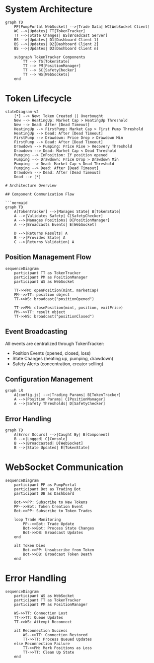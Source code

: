 # System Architecture

```mermaid
graph TD
    PP[PumpPortal WebSocket] -->|Trade Data| WC[WebSocket Client]
    WC -->|Updates| TT[TokenTracker]
    TT -->|State Changes| BS[Broadcast Server]
    BS -->|Updates| D1[Dashboard Client 1]
    BS -->|Updates| D2[Dashboard Client 2]
    BS -->|Updates| D3[Dashboard Client n]

    subgraph TokenTracker Components
        TT --> TS[TokenState]
        TT --> PM[PositionManager]
        TT --> SC[SafetyChecker]
        TT --> WS[WebSockets]
    end
```

# Token Lifecycle

````mermaid
stateDiagram-v2
    [*] --> New: Token Created || Overbought
    New --> HeatingUp: Market Cap > HeatingUp Threshold
    New --> Dead: After [Dead Timeout]
    HeatingUp --> FirstPump: Market Cap > First Pump Threshold
    HeatingUp --> Dead: After [Dead Timeout]
    FirstPump --> Drawdown: Price Drop > Drawdown Min
    FirstPump --> Dead: After [Dead Timeout]
    Drawdown --> Pumping: Price Rise > Recovery Threshold
    Drawdown --> Dead: Market Cap < Dead Threshold
    Pumping --> InPosition: If position opened
    Pumping --> Drawdown: Price Drop > Drawdown Min
    Pumping --> Dead: Market Cap < Dead Threshold
    Pumping --> Dead: After [Dead Timeout]
    Drawdown --> Dead: After [Dead Timeout]
    Dead --> [*]

# Architecture Overview

## Component Communication Flow

```mermaid
graph TD
    A[TokenTracker] -->|Manages State| B[TokenState]
    A -->|Validates Safety| C[SafetyChecker]
    A -->|Manages Positions| D[PositionManager]
    A -->|Broadcasts Events| E[WebSocket]

    D -->|Returns Results| A
    B -->|Provides State| A
    C -->|Returns Validation| A
````

## Position Management Flow

```mermaid
sequenceDiagram
    participant TT as TokenTracker
    participant PM as PositionManager
    participant WS as WebSocket

    TT->>PM: openPosition(mint, marketCap)
    PM-->>TT: position object
    TT->>WS: broadcast("positionOpened")

    TT->>PM: closePosition(mint, position, exitPrice)
    PM-->>TT: result object
    TT->>WS: broadcast("positionClosed")
```

## Event Broadcasting

All events are centralized through TokenTracker:

- Position Events (opened, closed, loss)
- State Changes (heating up, pumping, drawdown)
- Safety Alerts (concentration, creator selling)

## Configuration Management

```mermaid
graph LR
    A[config.js] -->|Trading Params| B[TokenTracker]
    A -->|Position Params| C[PositionManager]
    A -->|Safety Thresholds| D[SafetyChecker]
```

## Error Handling

```mermaid
graph TD
    A[Error Occurs] -->|Caught By| B[Component]
    B -->|Logged| C[Console]
    B -->|Broadcasted| D[WebSocket]
    B -->|State Updated| E[TokenState]
```

# WebSocket Communication

```mermaid
sequenceDiagram
    participant PP as PumpPortal
    participant Bot as Trading Bot
    participant DB as Dashboard

    Bot->>PP: Subscribe to New Tokens
    PP-->>Bot: Token Creation Event
    Bot->>PP: Subscribe to Token Trades

    loop Trade Monitoring
        PP-->>Bot: Trade Update
        Bot->>Bot: Process State Changes
        Bot->>DB: Broadcast Updates
    end

    alt Token Dies
        Bot->>PP: Unsubscribe from Token
        Bot->>DB: Broadcast Token Death
    end
```

# Error Handling

```mermaid
sequenceDiagram
    participant WS as WebSocket
    participant TT as TokenTracker
    participant PM as PositionManager

    WS->>TT: Connection Lost
    TT->>TT: Queue Updates
    TT->>WS: Attempt Reconnect

    alt Reconnection Success
        WS-->>TT: Connection Restored
        TT->>TT: Process Queued Updates
    else Reconnection Failure
        TT->>PM: Mark Positions as Loss
        TT->>TT: Clean Up State
    end
```
